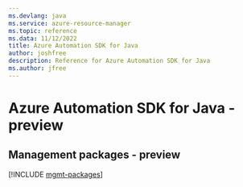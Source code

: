 ```yaml
---
ms.devlang: java
ms.service: azure-resource-manager
ms.topic: reference
ms.data: 11/12/2022
title: Azure Automation SDK for Java
author: joshfree
description: Reference for Azure Automation SDK for Java
ms.author: jfree
---
```

# Azure Automation SDK for Java - preview

## Management packages - preview
[!INCLUDE [mgmt-packages](automation-mgmt-index.md)]